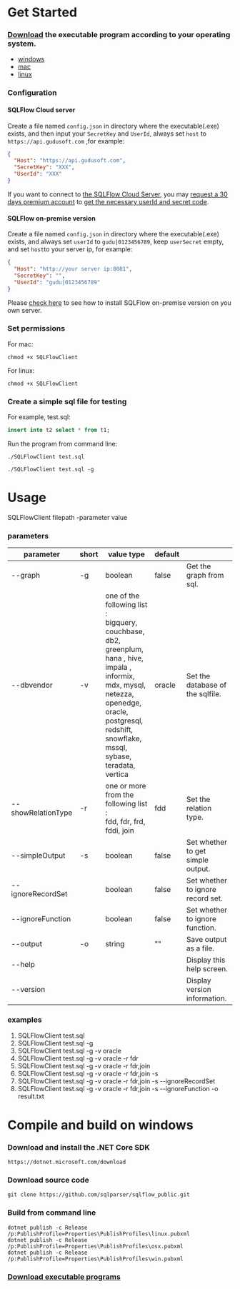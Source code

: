 # Get Started
### [Download](https://api.gudusoft.com/download/api/client/csharp/SQLFlowClient/dist/) the executable program according to your operating system.

- [windows](https://api.gudusoft.com/download/api/client/csharp/SQLFlowClient/dist/win/SQLFlowClient.exe)
- [mac](https://api.gudusoft.com/download/api/client/csharp/SQLFlowClient/dist/osx/SQLFlowClient)
- [linux](https://api.gudusoft.com/download/api/client/csharp/SQLFlowClient/dist/linux/SQLFlowClient)


### Configuration 

#### SQLFlow Cloud server

Create a file named `config.json` in directory where the executable(.exe) exists, and then input your `SecretKey` and `UserId`, always set `host` to `https://api.gudusoft.com` ,for example:

```json
{
  "Host": "https://api.gudusoft.com",
  "SecretKey": "XXX",
  "UserId": "XXX"
}
```
If you want to connect to [the SQLFlow Cloud Server](https://sqlflow.gudusoft.com), you may [request a 30 days premium account](https://www.gudusoft.com/request-a-premium-account/) to 
[get the necessary userId and secret code](/sqlflow-userid-secret.md).

#### SQLFlow on-premise version

Create a file named `config.json` in directory where the executable(.exe) exists, and always set `userId` to `gudu|0123456789`, keep `userSecret` empty, and set `host`to your server ip, for example:

```json
{
  "Host": "http://your server ip:8081",
  "SecretKey": "",
  "UserId": "gudu|0123456789"
}
```
Please [check here](https://github.com/sqlparser/sqlflow_public/blob/master/install_sqlflow.md) to see how to install SQLFlow on-premise version on you own server.

### Set permissions


For mac:
```
chmod +x SQLFlowClient
```

For linux:
```
chmod +x SQLFlowClient
```

### Create a simple sql file for testing
For example, test.sql:
```sql
insert into t2 select * from t1;
```

Run the program from command line:
```
./SQLFlowClient test.sql
```
```
./SQLFlowClient test.sql -g
```

# Usage

SQLFlowClient filepath -parameter value

### parameters

| parameter          | short | value type                                                   | default |                                   |
| ------------------ | ----- | ------------------------------------------------------------ | ------- | --------------------------------- |
| --graph            | -g    | boolean                                                      | false   | Get the graph from sql.           |
| --dbvendor         | -v    | one of the following list :<br />bigquery, couchbase, db2, greenplum, <br />hana , hive, impala , informix, <br />mdx, mysql, netezza, openedge, <br />oracle, postgresql, redshift, snowflake, <br />mssql, sybase, teradata, vertica | oracle  | Set the database of the sqlfile.  |
| --showRelationType | -r    | one or more from the following list :<br /> fdd, fdr, frd, fddi, join | fdd     | Set the relation type.            |
| --simpleOutput     | -s    | boolean                                                      | false   | Set whether to get simple output. |
| --ignoreRecordSet  |       | boolean                                                      | false   | Set whether to ignore record set. |
| --ignoreFunction   |       | boolean                                                      | false   | Set whether to ignore function.   |
| --output           | -o    | string                                                       | ""      | Save output as a file.            |
| --help             |       |                                                              |         | Display this help screen.         |
| --version          |       |                                                              |         | Display version information.      |

### examples
1. SQLFlowClient test.sql
2. SQLFlowClient test.sql -g
3. SQLFlowClient test.sql -g -v oracle
4. SQLFlowClient test.sql -g -v oracle -r fdr
5. SQLFlowClient test.sql -g -v oracle -r fdr,join
6. SQLFlowClient test.sql -g -v oracle -r fdr,join -s
7. SQLFlowClient test.sql -g -v oracle -r fdr,join -s --ignoreRecordSet
8. SQLFlowClient test.sql -g -v oracle -r fdr,join -s --ignoreFunction -o result.txt

# Compile and build on windows

### Download and install the .NET Core SDK

```
https://dotnet.microsoft.com/download
```

### Download source code
```
git clone https://github.com/sqlparser/sqlflow_public.git
```

### Build from command line

```
dotnet publish -c Release /p:PublishProfile=Properties\PublishProfiles\linux.pubxml
dotnet publish -c Release /p:PublishProfile=Properties\PublishProfiles\osx.pubxml
dotnet publish -c Release /p:PublishProfile=Properties\PublishProfiles\win.pubxml
```

### [Download executable programs](https://api.gudusoft.com/download/api/client/csharp/SQLFlowClient/dist/)

